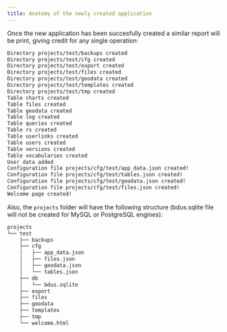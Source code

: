 ```yaml
---
title: Anatomy of the newly created application
---
```


Once the new application has been succesfully created a similar report will
be print, giving credit for any single operation:

```txt
Directory projects/test/backups created
Directory projects/test/cfg created
Directory projects/test/export created
Directory projects/test/files created
Directory projects/test/geodata created
Directory projects/test/templates created
Directory projects/test/tmp created
Table charts created
Table files created
Table geodata created
Table log created
Table queries created
Table rs created
Table userlinks created
Table users created
Table versions created
Table vocabularies created
User data added
Configuration file projects/cfg/test/app_data.json created!
Configuration file projects/cfg/test/tables.json created!
Configuration file projects/cfg/test/geodata.json created!
Configuration file projects/cfg/test/files.json created!
Welcome page created!
```

Also, the `projects` folder will have the following structure (bdus.sqlite file will not
be created for MySQL or PostgreSQL engines):

```txt
projects
└── test
    ├── backups
    ├── cfg
    │   ├── app_data.json
    │   ├── files.json
    │   ├── geodata.json
    │   └── tables.json
    ├── db
    │   └── bdus.sqlite
    ├── export
    ├── files
    ├── geodata
    ├── templates
    ├── tmp
    └── welcome.html
```